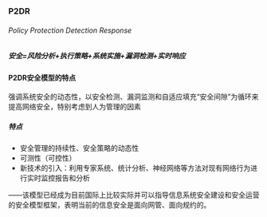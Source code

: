 ### P2DR

###### Policy Protection Detection Response

##### 安全=风险分析+执行策略+系统实施+漏洞检测+实时响应



#### P2DR安全模型的特点

强调系统安全的动态性，以安全检测、漏洞监测和自适应填充“安全间隙”为循环来提高网络安全，特别考虑到人为管理的因素

##### 特点

* 安全管理的持续性、安全策略的动态性
* 可测性（可控性）
* 新技术的引入：利用专家系统、统计分析、神经网络等方法对现有网络行为进行实时监控报告和分析

——该模型已经成为目前国际上比较实际并可以指导信息系统安全建设和安全运营的安全模型框架，表明当前的信息安全是面向网管、面向规约的。

